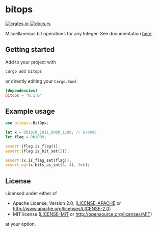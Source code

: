 # bitops

[![crates.io](https://img.shields.io/crates/v/bitops.svg?longCache=true&colorB=4d76ae)](https://crates.io/crates/bitops)
[![docs.rs](https://docs.rs/bitops/badge.svg)](https://docs.rs/bitops)

Miscellaneous bit operations for any Integer. See documentation [here](https://docs.rs/bitops).

## Getting started

Add to your project with

```bash
cargo add bitops
```

or directly editing your `Cargo.toml`

```toml
[dependencies]
bitops = "0.1.0"
```

## Example usage

```rust
use bitops::BitOps;

let x = 0b1010_1011_0000_1100; // 0xab0c
let flag = 0b1000;

assert!(flag.is_flag());
assert!(flag.is_bit_set(3));

assert!(x.is_flag_set(flag));
assert_eq!(x.bits_as_int(8, 4), 0xb);
```

## License

Licensed under either of

 * Apache License, Version 2.0, ([LICENSE-APACHE](LICENSE-APACHE) or http://www.apache.org/licenses/LICENSE-2.0)
 * MIT license ([LICENSE-MIT](LICENSE-MIT) or http://opensource.org/licenses/MIT)

at your option.
